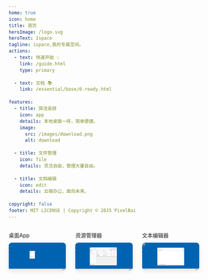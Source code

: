 ```yaml
---
home: true
icon: home
title: 首页
heroImage: /logo.svg
heroText: Ispace
tagline: ispace,我的专属空间。
actions:
  - text: 快速开始 💡
    link: /guide.html
    type: primary

  - text: 文档 📚
    link: /essential/base/0.ready.html 

features:
  - title: 简洁高效
    icon: app
    details: 本地桌面一样，简单便捷。
    image:
      src: /images/download.png
      alt: download

  - title: 文件管理
    icon: file
    details: 灵活自由，管理大量自由。

  - title: 文档编辑
    icon: edit
    details: 云端办公，面向未来。 
 
copyright: false
footer: MIT LICENSE | Copyright © 2025 PixelBai
---
```


<div class="img-list">
  <div class="img-item">
    <span>桌面App</span>
    <img src="/images/desktopapp.png" alt="桌面App图片" />
  </div>
  <div class="img-item">
    <span>资源管理器</span>
    <img src="/images/resouceapp.png" alt="资源管理器图片" />
  </div>
  <div class="img-item">
    <span>文本编辑器</span>
    <img src="/images/textapp.png" alt="文本编辑器图片" />
  </div>
</div>

<style>
.img-list {
  display: flex;
  justify-content: space-between;
  margin-top: 30px;
}

.img-item {
  width: 30%;
}

.img-item img {
  width: 100%;
  border-radius: 8px;
  box-shadow: 0 2px 12px 0 rgba(0, 0, 0, 0.1);
}

.img-item span {
  display: block;
  margin-bottom: 10px;
}
</style>

 